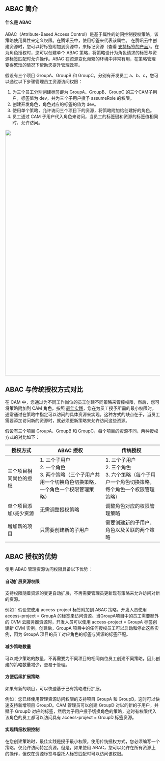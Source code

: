 ## ABAC 简介

#### 什么是 ABAC
ABAC（Attribute-Based Access Control）是基于属性的访问控制授权策略，该策略使用属性来定义权限。在腾讯云中，使用标签来代表该属性。
在腾讯云中创建资源时，您可以将标签附加到资源中，来标记资源（查看 [支持标签的产品](https://cloud.tencent.com/document/product/651/30727)）。在为角色授权时，您可以创建单个 ABAC 策略，将策略设计为角色请求的标签与资源标签匹配时允许操作。ABAC 在资源变化频繁的环境中非常有用，在策略管理变得繁琐的情况下帮助您提升管理效率。

假设有三个项目 GroupA、GroupB 和 GroupC，分别有开发员工 a、b、c，您可以通过以下步骤管理员工资源访问权限：
1. 为三个员工分别创建标签键为 GroupA、GroupB、GroupC 的三个CAM子用户，标签值为 dev，并为三个子用户授予 assumeRole 的权限。
2. 创建开发角色，角色对应的标签的值为 dev。
3. 使用单个策略，允许访问三个项目下的资源，将策略附加给创建好的角色。
4. 员工通过 CAM 子用户代入角色来访问，当员工的标签键和资源的标签值相同时，允许访问。

<img src="https://qcloudimg.tencent-cloud.cn/raw/a26e73768acece31d036eacf1e6bcd10.png" width="800px">


## ABAC 与传统授权方式对比
在 CAM 中，您通过为不同工作岗位的员工创建不同策略来管控权限，然后，您可将策略附加到 CAM 角色。按照 [最佳实践](https://cloud.tencent.com/document/product/598/73671)，您在为员工授予所需的最小权限时，通常通过在策略中指定可以访问的具体资源来实现。这种方式的缺点在于，当员工需要添加访问新的资源时，就必须更新策略来允许访问这些资源。

假设有三个项目 GroupA、GroupB 和 GroupC，每个项目的资源不同，两种授权方式的对比如下：

| <nobr>授权方式</nobr>               | <nobr>ABAC 授权</nobr>                                                    | <nobr>传统授权</nobr>                                                    |
| ---------------------- | ------------------------------------------------------------ | ------------------------------------------------------------ |
| 三个项目相同岗位的授权 | 1. 三个子用户<br>2. 一个角色<br>3. 两个策略（三个子用户共用一个切换角色切换策略，一个角色一个权限管理策略） | 1. 三个子用户<br>2. 三个角色<br>3. 六个策略（每个子用户一个角色切换策略，每个角色一个权限管理策略） |
| 单个项目添加/减少资源  | 无需调整授权策略                                             | 调整角色对应的权限管理策略                                   |
| 增加新的项目           | 只需要创建新的子用户                                         | 需要创建新的子用户、角色以及关联的两个策略                   |  



## ABAC 授权的优势
使用 ABAC 管理资源访问权限具备以下优势：


#### 自动扩展资源权限
支持权限随着资源的变更自动扩展，不再需要管理员更新现有策略来允许访问对新的资源。

例如：假设您使用 access-project 标签附加到 ABAC 策略。开发人员使用access-project = GroupA 的标签来访问资源。当GroupA项目中的员工需要额外的 CVM 云服务器资源时，开发人员可以使用 access-project = GroupA 标签创建新 CVM 实例。创建后，GroupA 项目中的任何授权员工可以启动和停止这些实例，因为 GroupA 项目的员工对应角色的标签与资源的标签匹配。

#### 减少策略数量
可以减少策略的数量，不再需要为不同项目的相同岗位员工创建不同策略，因此创建的策略数量减少，更易于管理。

#### 方便后续扩展策略
如果有新的项目，可以快速基于已有策略进行扩展。

例如：您已经使用管理资源访问权限的支持项目 GroupA 和 GroupB，这时可以快速支持新增项目 GroupD。CAM 管理员可以创建 GroupD 对以的新的子用户，并赋予 GroupD 对应的标签，然后为子用户授予切换角色的策略，这时有权限代入该角色的员工都可以访问具有 access-project = GroupD 标签资源。


#### 实现精细权限控制
在您创建策略时，最佳实践是授予最小权限。使用传统授权方式，您必须编写一个策略，仅允许访问特定资源。但是，如果使用 ABAC，您可以允许在所有资源上的操作，但仅在资源标签与委托人标签匹配时可以访问该权限。



